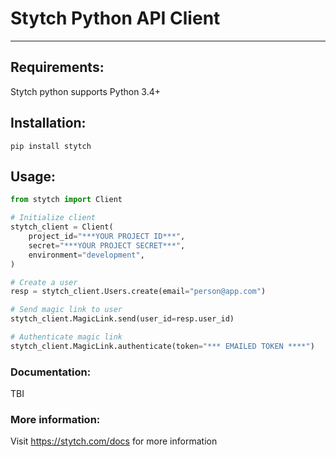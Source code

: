 # Stytch Python API Client
---

## Requirements:
Stytch python supports Python 3.4+

## Installation:
`pip install stytch`

## Usage:

```python
from stytch import Client

# Initialize client
stytch_client = Client(
    project_id="***YOUR PROJECT ID***",
    secret="***YOUR PROJECT SECRET***",
    environment="development",
)

# Create a user
resp = stytch_client.Users.create(email="person@app.com")

# Send magic link to user
stytch_client.MagicLink.send(user_id=resp.user_id)

# Authenticate magic link
stytch_client.MagicLink.authenticate(token="*** EMAILED TOKEN ****")
```

### Documentation:

TBI

### More information:

Visit https://stytch.com/docs for more information